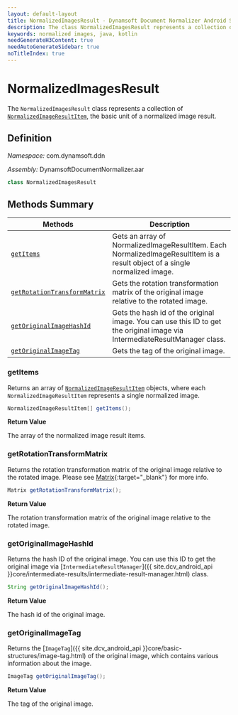 ```yaml
---
layout: default-layout
title: NormalizedImagesResult - Dynamsoft Document Normalizer Android SDK API Reference
description: The class NormalizedImagesResult represents a collection of captured result items whose type are normalized images.
keywords: normalized images, java, kotlin
needGenerateH3Content: true
needAutoGenerateSidebar: true
noTitleIndex: true
---
```


# NormalizedImagesResult

The `NormalizedImagesResult` class represents a collection of [`NormalizedImageResultItem`](normalized-image-result-item.md), the basic unit of a normalized image result.

## Definition

*Namespace:* com.dynamsoft.ddn

*Assembly:* DynamsoftDocumentNormalizer.aar

```java
class NormalizedImagesResult
```

## Methods Summary

| Methods | Description |
| ---------- | ----------- |
| [`getItems`](#getitems) | Gets an array of NormalizedImageResultItem. Each NormalizedImageResultItem is a result object of a single normalized image. |
| [`getRotationTransformMatrix`](#getrotationtransformmatrix) | Gets the rotation transformation matrix of the original image relative to the rotated image. |
| [`getOriginalImageHashId`](#getoriginalimagehashid) | Gets the hash id of the original image. You can use this ID to get the original image via IntermediateResultManager class. |
| [`getOriginalImageTag`](#getoriginalimagetag) | Gets the tag of the original image. |

### getItems

Returns an array of [`NormalizedImageResultItem`](normalized-image-result-item.md) objects, where each `NormalizedImageResultItem` represents a single normalized image.

```java
NormalizedImageResultItem[] getItems();
```

**Return Value**

The array of the normalized image result items.

### getRotationTransformMatrix

Returns the rotation transformation matrix of the original image relative to the rotated image. Please see [Matrix](https://developer.android.com/reference/android/opengl/Matrix){:target="_blank"} for more info.

```java
Matrix getRotationTransformMatrix();
```

**Return Value**

The rotation transformation matrix of the original image relative to the rotated image.

### getOriginalImageHashId

Returns the hash ID of the original image. You can use this ID to get the original image via [`IntermediateResultManager`]({{ site.dcv_android_api }}core/intermediate-results/intermediate-result-manager.html) class.

```java
String getOriginalImageHashId();
```

**Return Value**

The hash id of the original image.

### getOriginalImageTag

Returns the [`ImageTag`]({{ site.dcv_android_api }}core/basic-structures/image-tag.html) of the original image, which contains various information about the image.

```java
ImageTag getOriginalImageTag();
```

**Return Value**

The tag of the original image.
